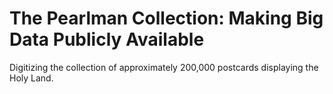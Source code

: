 # The Pearlman Collection: Making Big Data Publicly Available
Digitizing the collection of approximately 200,000 postcards displaying the Holy Land. 
